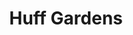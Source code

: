 ---
title: Huff Gardens
phone: (408) 557-8699
website: http://fpisccha.com/property/huff-gardens/
management: FPI Management Inc.
location: "San Jose"
tags: []
---